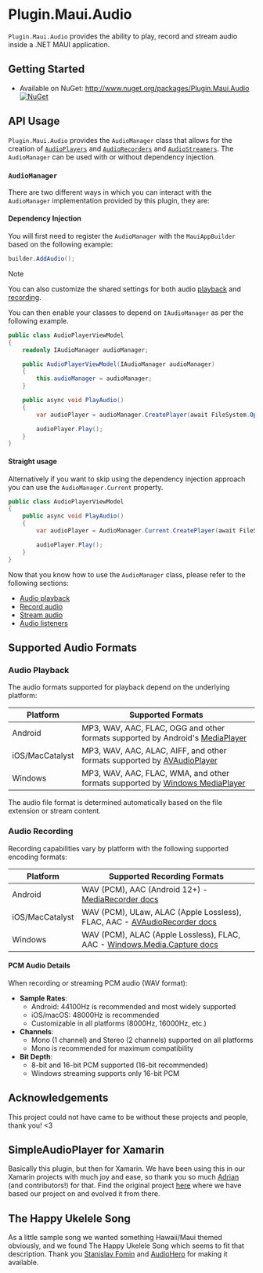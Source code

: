 # Plugin.Maui.Audio

`Plugin.Maui.Audio` provides the ability to play, record and stream audio inside a .NET MAUI application.

## Getting Started

* Available on NuGet: <http://www.nuget.org/packages/Plugin.Maui.Audio> [![NuGet](https://img.shields.io/nuget/v/Plugin.Maui.Audio.svg?label=NuGet)](https://www.nuget.org/packages/Plugin.Maui.Audio/)

## API Usage

`Plugin.Maui.Audio` provides the `AudioManager` class that allows for the creation of [`AudioPlayers`](docs/audio-player.md) and [`AudioRecorders`](docs/audio-recorder.md) and [`AudioStreamers`](docs/audio-streamer.md). The `AudioManager` can be used with or without dependency injection.

### `AudioManager`

There are two different ways in which you can interact with the `AudioManager` implementation provided by this plugin, they are:

#### Dependency Injection

You will first need to register the `AudioManager` with the `MauiAppBuilder` based on the following example:

```csharp
builder.AddAudio();
```

> [!NOTE]  
> You can also customize the shared settings for both audio [playback](./docs/audio-player.md#configure-the-playback-options) and [recording](./docs/audio-recorder.md#configure-the-recording-options).

You can then enable your classes to depend on `IAudioManager` as per the following example.

```csharp
public class AudioPlayerViewModel
{
    readonly IAudioManager audioManager;

    public AudioPlayerViewModel(IAudioManager audioManager)
    {
        this.audioManager = audioManager;
    }

    public async void PlayAudio()
    {
        var audioPlayer = audioManager.CreatePlayer(await FileSystem.OpenAppPackageFileAsync("ukelele.mp3"));

        audioPlayer.Play();
    }
}
```

#### Straight usage

Alternatively if you want to skip using the dependency injection approach you can use the `AudioManager.Current` property.

```csharp
public class AudioPlayerViewModel
{
    public async void PlayAudio()
    {
        var audioPlayer = AudioManager.Current.CreatePlayer(await FileSystem.OpenAppPackageFileAsync("ukelele.mp3"));

        audioPlayer.Play();
    }
}
```

Now that you know how to use the `AudioManager` class, please refer to the following sections:

* [Audio playback](docs/audio-player.md)
* [Record audio](docs/audio-recorder.md)
* [Stream audio](docs/audio-streamer.md)
* [Audio listeners](docs/audio-listeners.md)

## Supported Audio Formats

### Audio Playback

The audio formats supported for playback depend on the underlying platform:

| Platform | Supported Formats |
|----------|------------------|
| Android | MP3, WAV, AAC, FLAC, OGG and other formats supported by Android's [MediaPlayer](https://developer.android.com/reference/android/media/MediaPlayer#setdatasource) |
| iOS/MacCatalyst | MP3, WAV, AAC, ALAC, AIFF, and other formats supported by [AVAudioPlayer](https://developer.apple.com/documentation/avfaudio/avaudioplayer) |
| Windows | MP3, WAV, AAC, FLAC, WMA, and other formats supported by [Windows MediaPlayer](https://learn.microsoft.com/windows/win32/wmp/file-format-support-in-windows-media-player) |

The audio file format is determined automatically based on the file extension or stream content.

### Audio Recording

Recording capabilities vary by platform with the following supported encoding formats:

| Platform | Supported Recording Formats |
|----------|----------------------------|
| Android | WAV (PCM), AAC (Android 12+) - [MediaRecorder docs](https://developer.android.com/reference/android/media/MediaRecorder#supported-formats) |
| iOS/MacCatalyst | WAV (PCM), ULaw, ALAC (Apple Lossless), FLAC, AAC - [AVAudioRecorder docs](https://developer.apple.com/documentation/avfoundation/avaudiorecorder) |
| Windows | WAV (PCM), ALAC (Apple Lossless), FLAC, AAC - [Windows.Media.Capture docs](https://learn.microsoft.com/uwp/api/windows.media.capture.mediacapture) |

#### PCM Audio Details

When recording or streaming PCM audio (WAV format):
- **Sample Rates**: 
  - Android: 44100Hz is recommended and most widely supported
  - iOS/macOS: 48000Hz is recommended
  - Customizable in all platforms (8000Hz, 16000Hz, etc.)
- **Channels**:
  - Mono (1 channel) and Stereo (2 channels) supported on all platforms
  - Mono is recommended for maximum compatibility
- **Bit Depth**:
  - 8-bit and 16-bit PCM supported (16-bit recommended)
  - Windows streaming supports only 16-bit PCM

## Acknowledgements

This project could not have came to be without these projects and people, thank you! <3

## SimpleAudioPlayer for Xamarin

Basically this plugin, but then for Xamarin. We have been using this in our Xamarin projects with much joy and ease, so thank you so much [Adrian](https://github.com/adrianstevens) (and contributors!) for that. Find the original project [here](https://github.com/adrianstevens/Xamarin-Plugins/tree/main/SimpleAudioPlayer) where we have based our project on and evolved it from there.

## The Happy Ukelele Song

As a little sample song we wanted something Hawaii/Maui themed obviously, and we found The Happy Ukelele Song which seems to fit that description. Thank you [Stanislav Fomin](https://download1.audiohero.com/artist/597084) and [AudioHero](https://download1.audiohero.com/track/40778468) for making it available.
